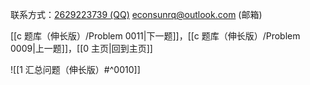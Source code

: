 联系方式：<a href="https://qm.qq.com/q/iA1sKuakak">2629223739 (QQ)</a> <a href="mailto:econsunrq@outlook.com">econsunrq@outlook.com (邮箱)</a>

[[c 题库（伸长版）/Problem 0011|下一题]]，[[c 题库（伸长版）/Problem 0009|上一题]]，[[0 主页|回到主页]]

![[1 汇总问题（伸长版）#^0010]]